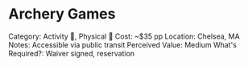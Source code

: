 # Archery Games

Category: Activity 🎯, Physical 🏃
Cost: ~$35 pp
Location: Chelsea, MA
Notes: Accessible via public transit
Perceived Value: Medium
What's Required?: Waiver signed, reservation